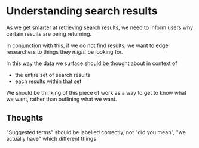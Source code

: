 # Understanding search results

As we get smarter at retrieving search results, we need to inform users why certain results are being returning.

In conjunction with this, if we do not find results, we want to edge researchers to things they _might_ be looking for.

In this way the data we surface should be thought about in context of
* the entire set of search results
* each results within that set

We should be thinking of this piece of work as a way to get to know what we want, rather than outlining what we want. 

## Thoughts
"Suggested terms" should be labelled correctly, not "did you mean", "we actually have" which different things